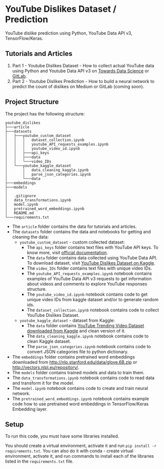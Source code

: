 # YouTube Dislikes Dataset / Prediction

YouTube dislike prediction using Python, YouTube Data API v3, TensorFlow/Keras.

## Tutorials and Articles

1. Part 1 - Youtube Dislikes Dataset - How to collect actual YouTube data using Python and Youtube Data API v3 on [Towards Data Science](https://towardsdatascience.com/predicting-the-number-of-dislikes-on-youtube-videos-part-1-dataset-9ec431585dc3) or [GitLab](https://gitlab.com/Winston-90/youtube_dislikes/-/blob/main/article/dataset.md).
2. Part 2 - Youtube Dislikes Prediction - How to build a neural network to predict the count of dislikes on Medium or GitLab (coming soon).

## Project Structure

The project has the following structure:

```
youtube_dislikes
├───article
├───datasets
│   ├───youtube_custom_dataset
│   │   │   dataset_collection.ipynb
│   │   │   youtube_API_requests_examples.ipynb
│   │   │   youtube_video_id.ipynb
│   │   ├───api_keys
│   │   ├───data
│   │   └───video_IDs
│   └───youtube_kaggle_dataset
│       │   data_cleaning_kaggle.ipynb
│       │   parse_json_categories.ipynb
│       └───data  
├───embeddings
├───models
│
│   .gitignore
│   data_transformations.ipynb
│   model.ipynb
│   pretrained_word_embeddings.ipynb
│   README.md
└───requirements.txt
```

- The `article` folder contains the data for tutorials and articles.
- The `datasets` folder contains the data and notebooks for getting and cleaning the data:
  - `youtube_custom_dataset` - custom collected dataset:
    - The `api_keys` folder contains text files with YouTube API keys. To know more, visit [official documentation](https://developers.google.com/youtube/v3/quickstart/python#step_1_set_up_your_project_and_credentials).
    - The `data` folder contains data collected using YouTube Data API. To download dataset, visit [YouTube Dislikes Dataset on Kaggle](https://www.kaggle.com/dmitrynikolaev/youtube-dislikes-dataset).
    - The `video_IDs` folder contains text files with unique video IDs.
    - The `youtube_API_requests_examples.ipynb` notebook contains examples of YouTube Data API v3 requests to get information about videos and comments to explore YouTube responses structure.
    - The `youtube_video_id.ipynb` notebook contains code to get unique video IDs from kaggle dataset and/or to generate random ids.
    - The `dataset_collection.ipynb` notebook contains code to collect YouTube Dislikes Dataset.
  - `youtube_kaggle_dataset` - dataset from Kaggle:
    - The `data` folder contains [YouTube Trending Video Dataset downloaded from Kaggle](https://www.kaggle.com/rsrishav/youtube-trending-video-dataset) and clean version of it.
    - The `data_cleaning_kaggle.ipynb` notebook contains code to clean Kaggle dataset.
    - The `parse_json_categories.ipynb` notebook contains code to convert JSON categories file to python dictionary.
- The `embeddings` folder contains pretrained word embeddings downloaded from http://nlp.stanford.edu/data/glove.6B.zip or http://vectors.nlpl.eu/repository/.
- The `models` folder contains trained models and data to train them.
- The `data_transformations.ipynb` notebook contains code to read data and transform it for the model.
- The `model.ipynb` notebook contains code to create and train neural network.
- The `pretrained_word_embeddings.ipynb` notebook contains example code how to use pretrained word embeddings in TensorFlow/Keras Embedding layer.

## Setup

To run this code, you must have some libraries installed. 

You should create a virtual environment, activate it and run `pip install -r requirements.txt`. 
You can also do it with conda - create virtual environment, activate it, and run commands to install each of the libraries listed in the `requirements.txt` file.